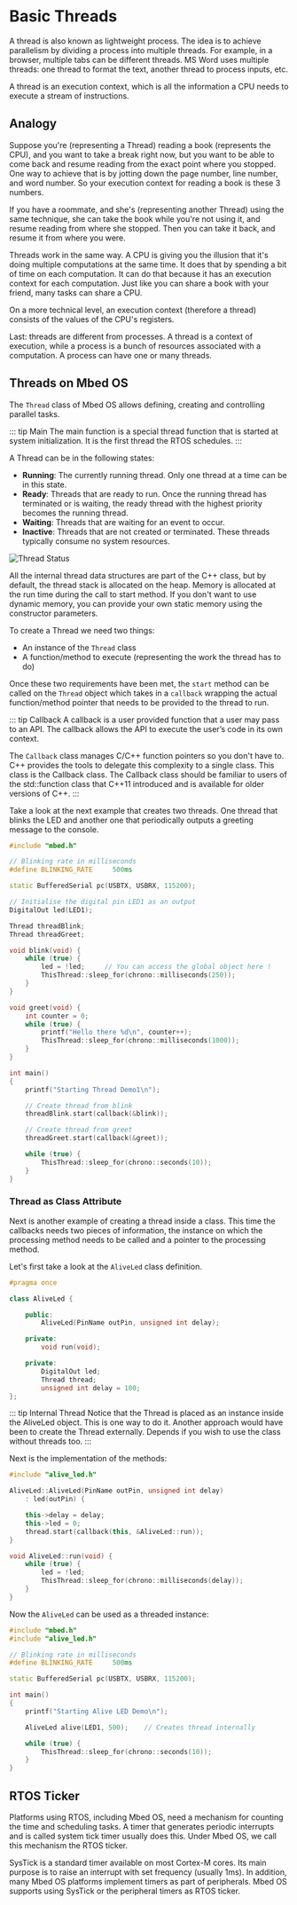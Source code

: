 # Basic Threads

A thread is also known as lightweight process. The idea is to achieve parallelism by dividing a process into multiple threads. For example, in a browser, multiple tabs can be different threads. MS Word uses multiple threads: one thread to format the text, another thread to process inputs, etc.

A thread is an execution context, which is all the information a CPU needs to execute a stream of instructions.

## Analogy

Suppose you're (representing a Thread) reading a book (represents the CPU), and you want to take a break right now, but you want to be able to come back and resume reading from the exact point where you stopped. One way to achieve that is by jotting down the page number, line number, and word number. So your execution context for reading a book is these 3 numbers.

If you have a roommate, and she's (representing another Thread) using the same technique, she can take the book while you're not using it, and resume reading from where she stopped. Then you can take it back, and resume it from where you were.

Threads work in the same way. A CPU is giving you the illusion that it's doing multiple computations at the same time. It does that by spending a bit of time on each computation. It can do that because it has an execution context for each computation. Just like you can share a book with your friend, many tasks can share a CPU.

On a more technical level, an execution context (therefore a thread) consists of the values of the CPU's registers.

Last: threads are different from processes. A thread is a context of execution, while a process is a bunch of resources associated with a computation. A process can have one or many threads.

## Threads on Mbed OS

The `Thread` class of Mbed OS allows defining, creating and controlling parallel tasks.

::: tip Main
The main function is a special thread function that is started at system initialization. It is the first thread the RTOS schedules.
:::

A Thread can be in the following states:

* **Running**: The currently running thread. Only one thread at a time can be in this state.
* **Ready**: Threads that are ready to run. Once the running thread has terminated or is waiting, the ready thread with the highest priority becomes the running thread.
* **Waiting**: Threads that are waiting for an event to occur.
* **Inactive**: Threads that are not created or terminated. These threads typically consume no system resources.

![Thread Status](./img/thread_status.png)

All the internal thread data structures are part of the C++ class, but by default, the thread stack is allocated on the heap. Memory is allocated at the run time during the call to start method. If you don't want to use dynamic memory, you can provide your own static memory using the constructor parameters.

To create a Thread we need two things:

* An instance of the `Thread` class
* A function/method to execute (representing the work the thread has to do)

Once these two requirements have been met, the `start` method can be called on the `Thread` object which takes in a `callback` wrapping the actual function/method pointer that needs to be provided to the thread to run.

::: tip Callback
A callback is a user provided function that a user may pass to an API. The callback allows the API to execute the user’s code in its own context.

The `Callback` class manages C/C++ function pointers so you don't have to. C++ provides the tools to delegate this complexity to a single class. This class is the Callback class. The Callback class should be familiar to users of the std::function class that C++11 introduced and is available for older versions of C++.
:::

Take a look at the next example that creates two threads. One thread that blinks the LED and another one that periodically outputs a greeting message to the console.

```cpp
#include "mbed.h"

// Blinking rate in milliseconds
#define BLINKING_RATE     500ms

static BufferedSerial pc(USBTX, USBRX, 115200);

// Initialise the digital pin LED1 as an output
DigitalOut led(LED1);

Thread threadBlink;
Thread threadGreet;

void blink(void) {
    while (true) {
        led = !led;     // You can access the global object here !
        ThisThread::sleep_for(chrono::milliseconds(250));
    }
}

void greet(void) {
    int counter = 0;
    while (true) {
        printf("Hello there %d\n", counter++);
        ThisThread::sleep_for(chrono::milliseconds(1000));
    }
}

int main()
{
    printf("Starting Thread Demo1\n");

    // Create thread from blink
    threadBlink.start(callback(&blink));

    // Create thread from greet
    threadGreet.start(callback(&greet));

    while (true) {
        ThisThread::sleep_for(chrono::seconds(10));
    }
}
```

### Thread as Class Attribute

Next is another example of creating a thread inside a class. This time the callbacks needs two pieces of information, the instance on which the processing method needs to be called and a pointer to the processing method.

Let's first take a look at the `AliveLed` class definition.

```cpp
#pragma once

class AliveLed {

    public:
        AliveLed(PinName outPin, unsigned int delay);

    private:
        void run(void);

    private:
        DigitalOut led;
        Thread thread;
        unsigned int delay = 100;
};
```

::: tip Internal Thread
Notice that the Thread is placed as an instance inside the AliveLed object. This is one way to do it. Another approach would have been to create the Thread externally. Depends if you wish to use the class without threads too.
:::

Next is the implementation of the methods:

```cpp
#include "alive_led.h"

AliveLed::AliveLed(PinName outPin, unsigned int delay)
    : led(outPin) {

    this->delay = delay;
    this->led = 0;
    thread.start(callback(this, &AliveLed::run));
}

void AliveLed::run(void) {
    while (true) {
        led = !led;
        ThisThread::sleep_for(chrono::milliseconds(delay));
    }
}
```

Now the `AliveLed` can be used as a threaded instance:

```cpp
#include "mbed.h"
#include "alive_led.h"

// Blinking rate in milliseconds
#define BLINKING_RATE     500ms

static BufferedSerial pc(USBTX, USBRX, 115200);

int main()
{
    printf("Starting Alive LED Demo\n");

    AliveLed alive(LED1, 500);    // Creates thread internally

    while (true) {
        ThisThread::sleep_for(chrono::seconds(10));
    }
}
```

## RTOS Ticker

Platforms using RTOS, including Mbed OS, need a mechanism for counting the time and scheduling tasks. A timer that generates periodic interrupts and is called system tick timer usually does this. Under Mbed OS, we call this mechanism the RTOS ticker.

SysTick is a standard timer available on most Cortex-M cores. Its main purpose is to raise an interrupt with set frequency (usually 1ms). In addition, many Mbed OS platforms implement timers as part of peripherals. Mbed OS supports using SysTick or the peripheral timers as RTOS ticker.
